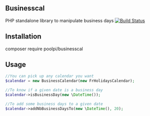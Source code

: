## Businesscal

PHP standalone library to manipulate business days
[![Build Status](https://travis-ci.org/tonio6071/businesscal.svg?branch=master)](https://travis-ci.org/tonio6071/businesscal)

## Installation

composer require poolpi/businesscal

## Usage

```php
//You can pick up any calendar you want
$calendar = new BusinessCalendar(new FrHolidaysCalendar);

//To know if a given date is a business day
$calendar->isBusinessDay(new \DateTime());

//To add some business days to a given date
$calendar->addNbBusinessDaysTo(new \DateTime(), 20);
```
